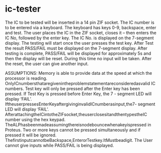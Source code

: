 # ic-tester
The IC to be tested will be inserted in a 14 pin ZIF socket. The IC number is to be entered via a keyboard.
The keyboard has keys 0-9, backspace, enter and test.
The user places the IC in the ZIF socket, closes it – then enters the IC No, followed by the enter key.
The IC No. is displayed on the 7-segment display.
The testing will start once the user presses the test key.
After Test the result PASS/FAIL must be displayed on the 7-segment display.
After testing is complete, PASS/FAIL will be displayed for approximately 5s and then the display will be reset. 
During this time no input will be taken. After the reset, the user can give another input.

ASSUMPTIONS:
 Memory is able to provide data at the speed at which the processor is reading.
OnlyICnumbersthataregivenintheproblemstatementareconsideredasvalid
IC numbers.
 Test key will only be pressed after the Enter key has been pressed.
 If Test Key is pressed before Enter Key, the 7 - segment LED will display ‘FAIL’.
 IftheuserpressesEnterKeyaftergivinginvalidICnumberasinput,the7-
segment LED will display ‘FAIL’.
 AfterattachingtheICintotheZIFsocket,theuserclosesitandthentypestheIC
number using the hex keypad.
 TheALPhasbeenmadeassumingthereisnodebouncewhenakeyispressed
in Proteus.
 Two or more keys cannot be pressed simultaneously and if pressed it will be
ignored.
 ThefirstinputcannotbeBackspace,EnterorTestkey.ItMustbeadigit.
 The User cannot give inputs while PASS/FAIL is being displayed.
